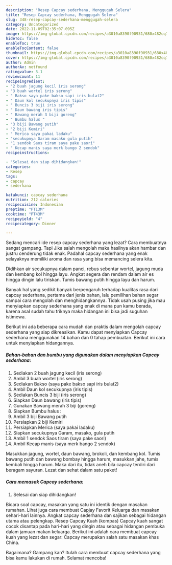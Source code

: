 ```yaml
---
description: "Resep Capcay sederhana, Menggugah Selera"
title: "Resep Capcay sederhana, Menggugah Selera"
slug: 348-resep-capcay-sederhana-menggugah-selera
category: Uncategorized
date: 2022-11-09T02:35:07.095Z
image: https://img-global.cpcdn.com/recipes/a3010a8390f90931/680x482cq70/capcay-sederhana-foto-resep-utama.jpg
hideToc: false
enableToc: true
enableTocContent: false
thumbnail: https://img-global.cpcdn.com/recipes/a3010a8390f90931/680x482cq70/capcay-sederhana-foto-resep-utama.jpg
cover: https://img-global.cpcdn.com/recipes/a3010a8390f90931/680x482cq70/capcay-sederhana-foto-resep-utama.jpg
author: Admin
authorAv: notfound
ratingvalue: 3.1
reviewcount: 11
recipeingredient:
- "2 buah jagung kecil iris serong"
- "3 buah wortel iris serong"
- " Bakso saya pake bakso sapi iris bulat2"
- " Daun kol secukupnya iris tipis"
- " Buncis 3 biji iris serong"
- " Daun bawang iris tipis"
- " Bawang merah 3 biji goreng"
- " Bumbu halus "
- "3 biji Bawang putih"
- "2 biji Kemiri"
- " Merica saya pakai ladaku"
- "secukupnya Garam masako gula putih"
- "1 sendok Saos tiram saya pake saori"
- " Kecap manis saya merk bango 2 sendok"
recipeinstructions:

- "Selesai dan siap dihidangkan!"
categories:
- Resep
tags:
- capcay
- sederhana

katakunci: capcay sederhana 
nutrition: 212 calories
recipecuisine: Indonesian
preptime: "PT13M"
cooktime: "PT43M"
recipeyield: "4"
recipecategory: Dinner

---
```



Sedang mencari ide resep capcay sederhana yang lezat? Cara membuatnya sangat gampang. Tapi Jika salah mengolah maka hasilnya akan hambar dan justru cenderung tidak enak. Padahal capcay sederhana yang enak selayaknya memiliki aroma dan rasa yang bisa memancing selera kita.


Didihkan air secukupnya dalam panci, rebus sebentar wortel, jagung muda dan kembang kol hingga layu. Angkat segera dan rendam dalam air es hingga dingin lalu tiriskan. Tumis bawang putih hingga layu dan harum.

Banyak hal yang sedikit banyak berpengaruh terhadap kualitas rasa dari capcay sederhana, pertama dari jenis bahan, lalu pemilihan bahan segar sampai cara mengolah dan menghidangkannya. Tidak usah pusing jika mau menyiapkan capcay sederhana yang enak di mana pun kamu berada, karena asal sudah tahu triknya maka hidangan ini bisa jadi suguhan istimewa.


Berikut ini ada beberapa cara mudah dan praktis dalam mengolah capcay sederhana yang siap dikreasikan. Kamu dapat menyiapkan Capcay sederhana menggunakan 14 bahan dan 0 tahap pembuatan. Berikut ini cara untuk menyiapkan hidangannya.

<!--inarticleads1-->

##### Bahan-bahan dan bumbu yang digunakan dalam menyiapkan Capcay sederhana:

1. Sediakan 2 buah jagung kecil (iris serong)
1. Ambil 3 buah wortel (iris serong)
1. Sediakan  Bakso (saya pake bakso sapi iris bulat2)
1. Ambil  Daun kol secukupnya (iris tipis)
1. Sediakan  Buncis 3 biji (iris serong)
1. Siapkan  Daun bawang (iris tipis)
1. Gunakan  Bawang merah 3 biji (goreng)
1. Siapkan  Bumbu halus :
1. Ambil 3 biji Bawang putih
1. Persiapkan 2 biji Kemiri
1. Persiapkan  Merica (saya pakai ladaku)
1. Siapkan secukupnya Garam, masako, gula putih
1. Ambil 1 sendok Saos tiram (saya pake saori)
1. Ambil  Kecap manis (saya merk bango 2 sendok)


Masukkan jagung, wortel, daun bawang, brokoli, dan kembang kol. Tumis bawang putih dan bawang bombay hingga harum, masukkan jahe, tumis kembali hingga harum. Maka dari itu, tidak aneh bila capcay terdiri dari beragam sayuran. Lezat dan sehat dalam satu paket! 

<!--inarticleads2-->

##### Cara memasak Capcay sederhana:


1. Selesai dan siap dihidangkan!

Bicara soal capcay, masakan yang satu ini identik dengan masakan rumahan. Lihat juga cara membuat Capjay Favorit Keluarga dan masakan sehari-hari lainnya. Angkat capcay sederhana dan sajikan sebagai hidangan utama atau pelengkap. Resep Capcay Kuah (kompas) Capcay kuah sangat cocok disantap pada hari-hari yang dingin atau sebagai hidangan pembuka dalam jamuan makan keluarga. Berikut ini adalah cara membuat capcay kuah yang lezat dan segar: Capcay merupakan salah satu masakan khas China. 

Bagaimana? Gampang kan? Itulah cara membuat capcay sederhana yang bisa kamu lakukan di rumah. Selamat mencoba!
